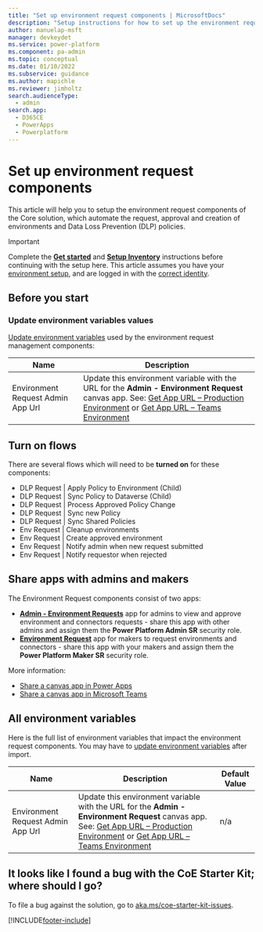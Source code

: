 ```yaml
---
title: "Set up environment request components | MicrosoftDocs"
description: "Setup instructions for how to set up the environment request components solution of the CoE Starter Kit"
author: manuelap-msft
manager: devkeydet
ms.service: power-platform
ms.component: pa-admin
ms.topic: conceptual
ms.date: 01/10/2022
ms.subservice: guidance
ms.author: mapichle
ms.reviewer: jimholtz
search.audienceType: 
  - admin
search.app: 
  - D365CE
  - PowerApps
  - Powerplatform
---
```


# Set up environment request components

This article will help you to setup the environment request components of the Core solution, which automate the request, approval and creation of environments and Data Loss Prevention (DLP) policies.

>[!IMPORTANT]
>Complete the **[Get started](setup.md)** and **[Setup Inventory](setup-core-components.md)** instructions before continuing with the setup here. This article assumes you have your [environment setup](setup.md#create-your-environment), and are logged in with the [correct identity](setup.md#what-identity-should-i-install-the-coe-starter-kit-with).

## Before you start

### Update environment variables values

[Update environment variables](faq.md#update-environment-variables) used by the environment request management components:

| Name | Description |
|------|---------------|
|Environment Request Admin App Url | Update this environment variable with the URL for the **Admin - Environment Request** canvas app. See: [Get App URL – Production Environment](faq.md#get-a-power-apps-url-from-a-production-environment) or [Get App URL – Teams Environment](faq.md#add-apps-to-microsoft-teams) |

## Turn on flows

There are several flows which will need to be **turned on** for these components:  

- DLP Request | Apply Policy to Environment (Child)
- DLP Request | Sync Policy to Dataverse (Child)
- DLP Request | Process Approved Policy Change
- DLP Request | Sync new Policy
- DLP Request | Sync Shared Policies
- Env Request | Cleanup environments
- Env Request | Create approved environment
- Env Request | Notify admin when new request submitted
- Env Request | Notify requestor when rejected

## Share apps with admins and makers

The Environment Request components consist of two apps:

- [**Admin - Environment Requests**](core-components.md#admin---environment-requests) app for admins to view and approve environment and connectors requests - share this app with other admins and assign them the **Power Platform Admin SR** security role.
- [**Environment Request**](core-components.md#environment-requests) app for makers to request environments and connectors - share this app with your makers and assign them the **Power Platform Maker SR** security role.

More information:

- [Share a canvas app in Power Apps](faq.md#share-an-app-from-a-production-environment)
- [Share a canvas app in Microsoft Teams](faq.md#share-an-app-from-a-dataverse-for-teams-environment)

## All environment variables

Here is the full list of environment variables that impact the environment request components. You may have to [update environment variables](faq.md#update-environment-variables) after import.

| Name | Description | Default Value
|------|---------------|------|
|Environment Request Admin App Url | Update this environment variable with the URL for the **Admin - Environment Request** canvas app. See: [Get App URL – Production Environment](faq.md#get-a-power-apps-url-from-a-production-environment) or [Get App URL – Teams Environment](faq.md#add-apps-to-microsoft-teams) | n/a |

## It looks like I found a bug with the CoE Starter Kit; where should I go?

To file a bug against the solution, go to [aka.ms/coe-starter-kit-issues](https://aka.ms/coe-starter-kit-issues).

[!INCLUDE[footer-include](../../includes/footer-banner.md)]
